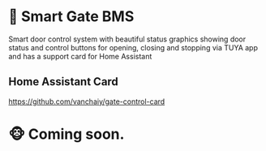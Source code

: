 # 🚪 Smart Gate BMS
Smart door control system with beautiful status graphics showing door status and control buttons for opening, closing and stopping via TUYA app and has a support card for Home Assistant


## Home Assistant Card
https://github.com/vanchaiy/gate-control-card

# 🐵 Coming soon.
